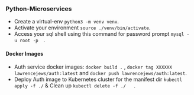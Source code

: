 ### Python-Microservices
- Create a virtual-env `python3 -m venv venv`.
- Activate your environment `source ./venv/bin/activate`.
- Access your sql shell using this command for password prompt `mysql -u root -p  `.
#### Docker Images
- Auth service docker images: `docker build .` , `docker tag XXXXXX lawrencejews/auth:latest` and `docker push lawrencejews/auth:latest`.
- Deploy Auth image to Kubernetes cluster for the manifest dir `kubectl apply -f ./` & Clean up `kubectl delete -f ./   `.